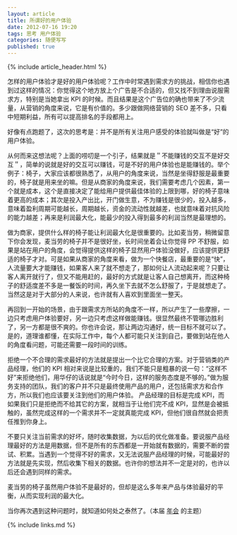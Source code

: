```yaml
---
layout: article
title: 所谓好的用户体验
date: 2012-07-16 19:20
tags: 思考 用户体验
categories: 随便写写
published: true
---
```


{% include article_header.html %}

怎样的用户体验才是好的用户体验呢？工作中时常遇到需求方的挑战，相信你也遇到过这样的情况：你觉得这个地方放上个广告是不合适的，但又找不到理由说服需求方，特别是当她拿出 KPI 的时候。而且结果是这个广告位的确也带来了不少流量，从营销的角度来说，它是有价值的。多少跟做网络营销的 SEO 差不多，只看中短期利益，所有可以提高排名的手段都用上。

好像有点跑题了，这次的思考是：并不是所有关注用户感受的体验就叫做是“好”的用户体验。

从何而来这想法呢？上面的唠叨是一个引子，结果就是＂不能赚钱的交互不是好交互＂，简单的说就是好的交互可以赚钱，可是不好的用户体验也是能赚钱的。举个例子：椅子，大家应该都很熟悉了，从用户的角度来说，当然是坐得舒服是最重要的，椅子就是用来坐的嘛。但是从商家的角度来说，我们需要考虑几个因素，第一个就是成本，这个是直接决定了能给用户提供最佳体验的上限到哪，好的椅子意味着更高的成本；其次是投入产出比，开门做生意，不为赚钱是很少的，投入越多，意味着盈利周期可能越长，周期越长，资金的流动性就越差，也就意味着对抗风险的能力越差；再来是利润最大化，能最少的投入得到最多的利润当然是最理想的。

做为商家，提供什么样的椅子能让利润最大化是很重要的。比如麦当劳，稍微留意下你会发现，麦当劳的椅子并不是很好坐，长时间坐着会让你觉得 PP 不舒服，如果是站在用户的角度，会觉得提供这样的椅子显然用户体验没做好，应该提供更舒适的椅子才对。可是如果从商家的角度来看，做为一个快餐店，最重要的是“快”，人流量要大才能赚钱，如果客人来了就不想走了，那如何让人流动起来呢？只要让客人离开就行了，但又不能用赶的，最好的方式就是让客人自己想离开，而这种椅子的舒适度差不多是一餐饭的时间，再久坐下去就不怎么舒服了，于是就想走了。当然这是对于大部分的人来说，也许就有人喜欢到里面坐一整天。

再回到一开始的场景，由于跟需求方所站的角度不一样，所以产生了一些摩擦，一边只考虑用户体验要好，另一边只考虑这样做能赚钱。很显然最终不管哪边胜利了，另一方都是很不爽的。你也许会说，那让两边沟通好，统一目标不就可以了。是的，道理谁都懂，在实际工作中，每个人都可能只关注到自己，要做到站在他人的角度看问题，可能还需要一段时间的训练。

拒绝一个不合理的需求最好的方法就是提出一个比它合理的方案。对于营销类的产品经理，他们的 KPI 相对来说是比较重的，我们不能只是粗暴的说一句：“这样不好”来拒绝他们，用华仔的话说就是“今时今日，这样的服务态度是不够的。”做为服务支持的团队，我们的客户并不只是最终使用产品的用户，还包括需求方和合作方，所以我们也应该要关注到他们的用户体验。 产品经理的目标是完成 KPI，而如果我们只是拒绝而不给其它的方案，就相当于让他们完不成 KPI，显然是会被抵触的，虽然完成这样的一个需求并不一定就真能完成 KPI，但他们很自然就会把责任推到你身上。

不要只关注当前需求的好坏，随时收集数据，为以后的优化做准备。要说服产品经理最好的方法是用数据，但不是所有的东西都是一开始就有数据的，需要不断的尝试、积累。当遇到一个觉得不好的需求，又无法说服产品经理的时候，可能最好的方法就是先实现，然后收集下相关的数据。也许你的想法并不一定是对的，也许以后还会遇到同样的需求。

麦当劳的椅子虽然用户体验不是最好的，但却是这么多年来产品与体验最好的平衡，从而实现利润的最大化。

当你再次遇到这种问题时，就知道如何处之泰然了。（本届 [年会](http://webrebuild.org/2011/) 的主题）

{% include links.md %}